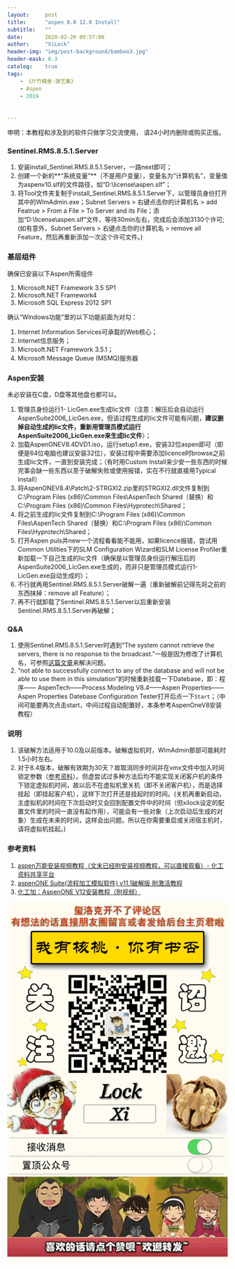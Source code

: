 ```yaml
---
layout:     post
title:      "aspen 8.0 12.0 Install"
subtitle:   ""
date:       2020-02-20 09:57:00
author:     "XiLock"
header-img: "img/post-background/bamboo3.jpg"
header-mask: 0.3
catalog:    true
tags:
    - 《斤竹精舍·游艺集》
    - Aspen
    - 2019


---
```

申明：本教程和涉及到的软件只做学习交流使用， 请24小时内删除或购买正版。

### Sentinel.RMS.8.5.1.Server
1. 安装install_Sentinel.RMS.8.5.1.Server，一路next即可；
1. 创建一个新的**“系统变量”**（不是用户变量），变量名为“计算机名”，变量值为aspenv10.slf的文件路径，如“D:\license\aspen.slf”；
1. 将Tool文件夹复制于install_Sentinel.RMS.8.5.1.Server下，以管理员身份打开其中的WlmAdmin.exe；Subnet Servers > 右键点击你的计算机名 > add Featrue > From a File > To Server and its File；添加“D:\license\aspen.slf”文件，等待30min左右，完成后会添加3130个许可;(如有意外，Subnet Servers > 右键点击你的计算机名 > remove all Feature，然后再重新添加一次这个许可文件。)

### 基层组件
确保已安装以下Aspen所需组件
1. Microsoft.NET Framework 3.5 SP1 
1. Microsoft.NET Framework4 
1. Microsoft SQL Express 2012 SP1

确认“Windows功能”里的以下功能前面为对勾：
1. Internet Information Services可承载的Web核心；
1. Internet信息服务；
1. Microsoft.NET Framework 3.5.1；
1. Microsoft Message Queue (MSMQ)服务器

### Aspen安装
未必安装在C盘，D盘等其他盘也都可以。  
1. 管理员身份运行1- LicGen.exe生成lic文件（注意：解压后会自动运行AspenSuite2006_LicGen.exe，但该过程生成的lic文件可能有问题，**建议删掉自动生成的lic文件，重新用管理员模式运行AspenSuite2006_LicGen.exe来生成lic文件**）；
1. 加载AspenONEV8.4DVD1.iso，运行setup1.exe，安装32位aspen即可（即便是64位电脑也建议安装32位），安装过程中需要添加licence时browse之前生成lic文件，一直到安装完成；（有时用Custom Install来少安一些东西的时候完事会缺一些东西以至于破解失败或使用报错，实在不行就直接用Typical Install）
1. 将AspenONEV8.4\Patch\2-STRGXI2.zip里的STRGXI2.dll文件复制到C:\Program Files (x86)\Common Files\AspenTech Shared（替换）和C:\Program Files (x86)\Common Files\Hyprotech\Shared；
1. 将之前生成的lic文件复制到C:\Program Files (x86)\Common Files\AspenTech Shared（替换）和C:\Program Files (x86)\Common Files\Hyprotech\Shared；
1. 打开Aspen puls并new一个流程看看能不能用，如果licence报错，尝试用Common Utilities下的SLM Configuration Wizard和SLM License Profiler重新加载一下自己生成的lic文件（确保是以管理员身份运行解压后的AspenSuite2006_LicGen.exe生成的，而非只是管理员模式运行1- LicGen.exe自动生成的）；
1. 不行就再用Sentinel.RMS.8.5.1.Server破解一遍（重新破解前记得先将之前的东西抹掉：remove all Feature）；
1. 再不行就卸载了Sentinel.RMS.8.5.1.Server以后重新安装Sentinel.RMS.8.5.1.Server再破解；


### Q&A
1. 使用Sentinel.RMS.8.5.1.Server时遇到“The system cannot retrieve the servers, there is no response to the broadcast.”一般是因为修改了计算机名，可参照[这篇文章](https://gateway.sdl.com/apex/communityknowledge?articleName=000005725)来解决问题。
1. “not able to successfully connect to any of the database and will not be able to use them in this simulation”的时候重新挂载一下Datebase，即：程序—— AspenTech——Process Modeling V8.4——Aspen Properties——
Aspen Properties Datebase Configuration Tester打开后点一下`Start`；（中间可能要两次点击start，中间过程自动配置好，本条参考AspenOneV8安装教程）

### 说明
1. 该破解方法适用于10.0及以前版本。破解虚拟机时，WlmAdmin那部可能耗时1.5小时左右。
1. 对于8.4版本，破解有效期为30天？故取消同步时间并在vmx文件中加入时间锁定参数（[参考资料](https://vinf.net/2012/02/23/how-to-set-a-virtual-machine-to-a-date-in-the-past-and-make-it-stay-there/)）。但虚尝试过多种方法后均不能实现关闭客户机的条件下锁定虚拟机时间，故以后不在虚拟机里关机（即不关闭客户机），而是选择挂起（即挂起客户机），这样下次打开还是挂起时的时间。(关机再重新启动，主虚拟机的时间在下次启动时又会回到配置文件中的时间（但xilock设定的配置文件里的时间一直没有起作用），可能会有一些对象（上次启动后生成的对象）生成在未来的时间，这样会出问题。所以在你需要重启或关闭宿主机时，请将虚拟机挂起。)

### 参考资料
1. [aspen万能安装视频教程（文末已经附安装视频教程，可以直接观看）- 化工资料共享平台](https://mp.weixin.qq.com/s?__biz=MzU1NDMxNzcyNQ==&mid=100001153&idx=1&sn=cc6f7d80ed0cbaf751dfd6ba4ff94a90&chksm=7be427734c93ae652d127966aa889b2e93ff440f4c658c0d0799eec98e87a6cea21628450ddb&mpshare=1&scene=1&srcid=&sharer_sharetime=1582019430143&sharer_shareid=64054a1e645e8c82c9784d483d09540f&key=6931539c47d7ce8c28388914f70aaede29933f2f8a0aa5bec0a81d644dc182a6986ba2f38bf55948e558159d8a0256ebbc26f4c162f080d4eb8cf48d31c64e846a2fdce0eba6e6a86b934809f74888a8&ascene=1&uin=MjUwNjI4MjcyMg%3D%3D&devicetype=Windows+7&version=6208006f&lang=zh_CN&exportkey=AVcbxLEMgoQhwYtsGDNBMTw%3D&pass_ticket=BoB6ESLz56pa8XLUtLso9tB5F%2FQXeGWb%2FWCfMIay9HEGc%2BsbNaN4xcnI6Rrorarm)  
1. [aspenONE Suite(流程加工模拟软件) v11.1破解版 附激活教程](https://www.5down.net/soft/aspenone-11.html)
1. [化工加：AspenONE V12安装教程（附视频）](https://molakirlee.github.io/attachment/aspen/aspen_v12_installation_guide.html)





![](/img/wc-tail.GIF)
